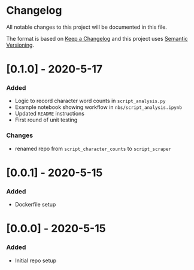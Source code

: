 # Changelog
All notable changes to this project will be documented in this file.

The format is based on [Keep a Changelog](http://keepachangelog.com/en/1.0.0/) and this project uses [Semantic Versioning](http://semver.org/).

# [0.1.0] - 2020-5-17
### Added
 - Logic to record character word counts in `script_analysis.py`
 - Example notebook showing workflow in `nbs/script_analysis.ipynb`
 - Updated `README` instructions
 - First round of unit testing
### Changes
 - renamed repo from `script_character_counts` to `script_scraper`

# [0.0.1] - 2020-5-15
### Added
 - Dockerfile setup

# [0.0.0] - 2020-5-15
### Added
 - Initial repo setup
